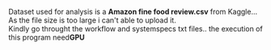 Dataset used for analysis is a **Amazon fine food review.csv** from Kaggle... As the file size is too large i can't able to upload it.  
Kindly go throught the workflow and systemspecs txt files.. the execution of this program need**GPU** 
